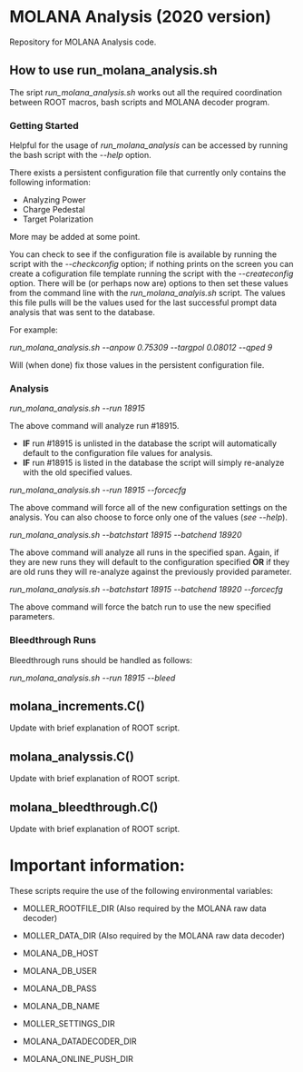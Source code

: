 # __MOLANA Analysis (2020 version)__
Repository for MOLANA Analysis code.

## How to use run\_molana\_analysis.sh
The sript *run_molana_analysis.sh* works out all the required coordination between ROOT macros, bash scripts and MOLANA decoder program.

### Getting Started
Helpful for the usage of *run\_molana\_analysis* can be accessed by running the bash script with the _--help_ option.

There exists a persistent configuration file that currently only contains the following information: 

* Analyzing Power
* Charge Pedestal
* Target Polarization

More may be added at some point.

You can check to see if the configuration file is available by running the script with the _--checkconfig_ option; if nothing prints on the screen you can create a cofiguration file template running the script with the _--createconfig_ option. There will be (or perhaps now are) options to then set these values from the command line with the *run\_molana\_analyis.sh* script. The values this file pulls will be the values used for the last successful prompt data analysis that was sent to the database.

For example: 

 *run\_molana\_analysis.sh* *--anpow 0.75309 --targpol 0.08012 --qped 9*

Will (when done) fix those values in the persistent configuration file.

### Analysis

 *run\_molana\_analysis.sh* *--run 18915*

The above command will analyze run #18915. 
* __IF__ run #18915 is unlisted in the database the script will automatically default to the configuration file values for analysis.
* __IF__ run #18915 is listed in the database the script will simply re-analyze with the old specified values.

*run\_molana\_analysis.sh* *--run 18915 --forcecfg*

The above command will force all of the new configuration settings on the analysis. You can also choose to force only one of the values (*see --help*).

*run\_molana\_analysis.sh* *--batchstart 18915 --batchend 18920*

The above command will analyze all runs in the specified span. Again, if they are new runs they will default to the configuration specified __OR__ if they are old runs they will re-analyze against the previously provided parameter.

*run\_molana\_analysis.sh* *--batchstart 18915 --batchend 18920 --forcecfg*

The above command will force the batch run to use the new specified parameters.

### Bleedthrough Runs

Bleedthrough runs should be handled as follows:

*run_molana_analysis.sh* *--run 18915 --bleed*

## molana_increments.C()

Update with brief explanation of ROOT script.

## molana_analyssis.C()

Update with brief explanation of ROOT script.

## molana_bleedthrough.C()

Update with brief explanation of ROOT script.

# Important information: 

These scripts require the use of the following environmental variables:

* MOLLER\_ROOTFILE\_DIR (Also required by the MOLANA raw data decoder)
* MOLLER\_DATA\_DIR (Also required by the MOLANA raw data decoder)

* MOLANA\_DB\_HOST
* MOLANA\_DB\_USER
* MOLANA\_DB\_PASS
* MOLANA\_DB\_NAME

* MOLLER\_SETTINGS\_DIR
* MOLANA\_DATADECODER\_DIR
* MOLANA\_ONLINE\_PUSH\_DIR
